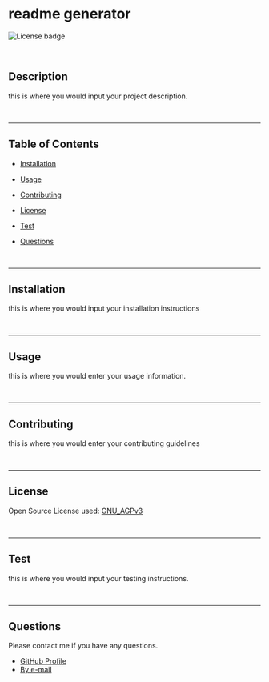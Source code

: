 
  # readme generator
  ![License badge](https://img.shields.io/badge/License-GNU_AGPv3-brightgreen?style=plastic)

  &nbsp;
  ## Description
  this is where you would input your project description.
  
  &nbsp;
  
  ---
  ## Table of Contents
  * [Installation](#installation)

  * [Usage](#usage)

  * [Contributing](#contributing)

  * [License](#license)
  
  * [Test](#test)

  * [Questions](#questions)
  
  &nbsp;

  ---
  ## Installation
  this is where you would input your installation instructions
  
  &nbsp;

  ---
  ## Usage
  this is where you would enter your usage information.
  
  &nbsp;

  ---
  ## Contributing
  this is where you would enter your contributing guidelines
  
  &nbsp;

  ---
  ## License
  Open Source License used: [GNU_AGPv3](https://choosealicense.com/licenses/agpl-3.0)
  
  &nbsp;

  ---
  ## Test
  this is where you would input your testing instructions.

  &nbsp;

  ---
  ## Questions
  Please contact me if you have any questions.
  - [GitHub Profile](https://github.com/morningsol)
  - [By e-mail](mailto:someemail@hotmail.com)

